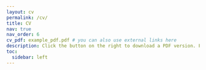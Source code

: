 ```yaml
---
layout: cv
permalink: /cv/
title: CV
nav: true
nav_order: 6
cv_pdf: example_pdf.pdf # you can also use external links here
description: Click the button on the right to download a PDF version. For more information, feel free to drop an email.
toc:
  sidebar: left
---
```

